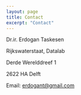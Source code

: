 ```yaml
---
layout: page
title: Contact
excerpt: "Contact"
---
```


Dr.ir. Erdogan Taskesen

Rijkswaterstaat, Datalab

Derde Werelddreef 1

2622 HA Delft

Email: erdogant@gmail.com
